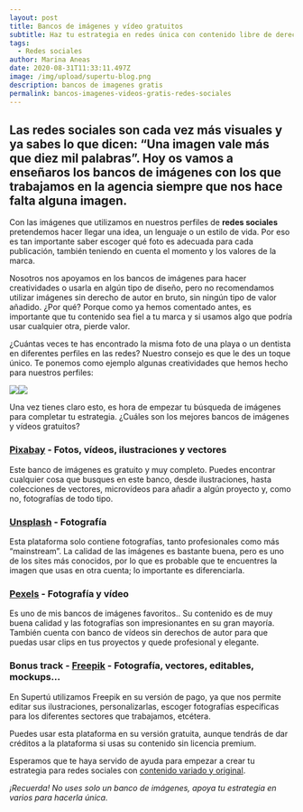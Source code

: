 ```yaml
---
layout: post
title: Bancos de imágenes y vídeo gratuitos
subtitle: Haz tu estrategia en redes única con contenido libre de derechos
tags:
  - Redes sociales
author: Marina Aneas
date: 2020-08-31T11:33:11.497Z
image: /img/upload/supertu-blog.png
description: bancos de imagenes gratis
permalink: bancos-imagenes-videos-gratis-redes-sociales
---
```

## Las redes sociales son cada vez más visuales y ya sabes lo que dicen: “Una imagen vale más que diez mil palabras”. Hoy os vamos a enseñaros los bancos de imágenes con los que trabajamos en la agencia siempre que nos hace falta alguna imagen.

Con las imágenes que utilizamos en nuestros perfiles de **redes sociales** pretendemos hacer llegar una idea, un lenguaje o un estilo de vida. Por eso es tan importante saber escoger qué foto es adecuada para cada publicación, también teniendo en cuenta el momento y los valores de la marca.

Nosotros nos apoyamos en los bancos de imágenes para hacer creatividades o usarla en algún tipo de diseño, pero no recomendamos utilizar imágenes sin derecho de autor en bruto, sin ningún tipo de valor añadido. ¿Por qué? Porque como ya hemos comentado antes, es importante que tu contenido sea fiel a tu marca y si usamos algo que podría usar cualquier otra, pierde valor.

¿Cuántas veces te has encontrado la misma foto de una playa o un dentista en diferentes perfiles en las redes? Nuestro consejo es que le des un toque único. Te ponemos como ejemplo algunas creatividades que hemos hecho para nuestros perfiles:

![](https://lh5.googleusercontent.com/d3Qge3cUdJRJE5MXRdCAb8y2XKs0gZJ2kLmmapPVXLEB4GhlIKz3K97lQqhvNuO2iA2xkEFb2JPgDpCryGr2b7AB7bhM7iMMfek3zSOPsekC2clsg6VcZpLs4bwTv69IrIE245b7)![](https://lh5.googleusercontent.com/2BSibjcA_neopsCn1EPjeDuzRMrJ70UPOmbBPh9a90qqROi6zbip9uk7kZd3wD2czEvfM7GdxCQDL7G9aOeXjZhqA5lSPbLMZfEKQSHRN0Ly-EcbDLNMr07iLHo11cZUy__DJM85)

Una vez tienes claro esto, es hora de empezar tu búsqueda de imágenes para completar tu estrategia. ¿Cuáles son los mejores bancos de imágenes y vídeos gratuitos?

### [Pixabay](https://pixabay.com/es/) - Fotos, vídeos, ilustraciones y vectores

Este banco de imágenes es gratuito y muy completo. Puedes encontrar cualquier cosa que busques en este banco, desde ilustraciones, hasta colecciones de vectores, microvídeos para añadir a algún proyecto y, como no, fotografías de todo tipo.

### [Unsplash](https://unsplash.com/) - Fotografía

Esta plataforma solo contiene fotografías, tanto profesionales como más “mainstream”. La calidad de las imágenes es bastante buena, pero es uno de los sites más conocidos, por lo que es probable que te encuentres la imagen que usas en otra cuenta; lo importante es diferenciarla.

### [Pexels](https://www.pexels.com/es-es/) - Fotografía y vídeo

Es uno de mis bancos de imágenes favoritos.. Su contenido es de muy buena calidad y las fotografías son impresionantes en su gran mayoría. También cuenta con banco de vídeos sin derechos de autor para que puedas usar clips en tus proyectos y quede profesional y elegante.

### Bonus track - [Freepik](https://www.freepik.es/home) - Fotografía, vectores, editables, mockups...

En Supertú utilizamos Freepik en su versión de pago, ya que nos permite editar sus ilustraciones, personalizarlas, escoger fotografías específicas para los diferentes sectores que trabajamos, etcétera.

Puedes usar esta plataforma en su versión gratuita, aunque tendrás de dar créditos a la plataforma si usas su contenido sin licencia premium.

Esperamos que te haya servido de ayuda para empezar a crear tu estrategia para redes sociales con [contenido variado y original](https://supertu.es/como-crear-gifs-y-stickers-personalizados-para-instagram-paso-a-paso/).

*¡Recuerda! No uses solo un banco de imágenes, apoya tu estrategia en varios para hacerla única.*